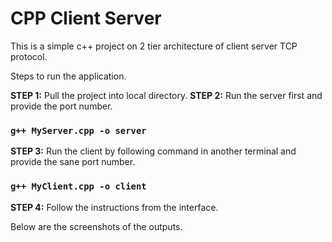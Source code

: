 # CPP Client Server


This is a simple c++ project on 2 tier architecture of client server TCP protocol.

Steps to run the application. 

**STEP 1:** Pull the project into local directory. 
**STEP 2:** Run the server first and provide the port number. 

### `g++ MyServer.cpp -o server`

**STEP 3:** Run the client by following command in another terminal and provide the sane port number. 
### `g++ MyClient.cpp -o client`

**STEP 4:** Follow the instructions from the interface. 

Below are the screenshots of the outputs.




